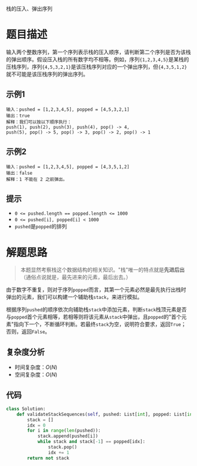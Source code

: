 栈的压入、弹出序列

# 题目描述

输入两个整数序列，第一个序列表示栈的压入顺序，请判断第二个序列是否为该栈的弹出顺序。假设压入栈的所有数字均不相等。例如，序列`{1,2,3,4,5}`是某栈的压栈序列，序列`{4,5,3,2,1}`是该压栈序列对应的一个弹出序列，但`{4,3,5,1,2}`就不可能是该压栈序列的弹出序列。

## 示例1

```
输入：pushed = [1,2,3,4,5], popped = [4,5,3,2,1]
输出：true
解释：我们可以按以下顺序执行：
push(1), push(2), push(3), push(4), pop() -> 4,
push(5), pop() -> 5, pop() -> 3, pop() -> 2, pop() -> 1
```

## 示例2

```
输入：pushed = [1,2,3,4,5], popped = [4,3,5,1,2]
输出：false
解释：1 不能在 2 之前弹出。
```

## 提示

- `0 <= pushed.length == popped.length <= 1000`
- `0 <= pushed[i], popped[i] < 1000`
- `pushed`是`popped`的排列

# 解题思路

> 本题显然考察栈这个数据结构的相关知识。"栈"唯一的特点就是**先进后出**（通俗点说就是，最先进来的元素，最后出去。）

由于数字不重复，则对于序列`popped`而言，其第一个元素必然是最先执行出栈时弹出的元素，我们可以构建一个辅助栈`stack`，来进行模拟。

根据序列`pushed`的顺序依次向辅助栈`stack`中添加元素，判断`stack`栈顶元素是否与`popped`首个元素相等，若相等则将该元素从`stack`中弹出，且`popped`的"首个元素"指向下一个，不断循环判断。若最终`stack`为空，说明符合要求，返回`True`；否则，返回`False`。

## 复杂度分析

- 时间复杂度：$O(N)$
- 空间复杂度：$O(N)$

## 代码

```python
class Solution:
    def validateStackSequences(self, pushed: List[int], popped: List[int]) -> bool:
        stack = []
        idx = 0
        for i in range(len(pushed)):
            stack.append(pushed[i])
            while stack and stack[-1] == popped[idx]:
                stack.pop()
                idx += 1
        return not stack
```


